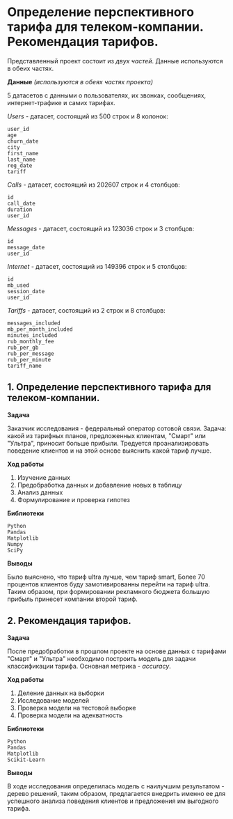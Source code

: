 # Определение перспективного тарифа для телеком-компании. Рекомендация тарифов.

Представленный проект состоит из *двух частей*. Данные используются в обеих частях.

**Данные** *(используются в обеях частях проекта)*

5 датасетов с данными о пользователях, их звонках, сообщениях, интернет-трафике и самих тарифах.

*Users* - датасет, состоящий из 500 строк и 8 колонок:

    user_id
    age
    churn_date
    city
    first_name
    last_name
    reg_date
    tariff


*Calls* - датасет, состоящий из 202607 строк и 4 столбцов:

    id
    call_date
    duration
    user_id

*Messages* - датасет, состоящий из 123036 строк и 3 столбцов:

    id
    message_date
    user_id

*Internet* - датасет, состоящий из 149396 строк и 5 столбцов:

    id
    mb_used
    session_date
    user_id

*Tariffs* - датасет, состоящий из 2 строк и 8 столбцов:

    messages_included
    mb_per_month_included
    minutes_included
    rub_monthly_fee
    rub_per_gb
    rub_per_message
    rub_per_minute
    tariff_name

## 1. Определение перспективного тарифа для телеком-компании.

**Задача** 

Заказчик исследования - федеральный оператор сотовой связи. Задача: какой из тарифных планов, предложенных клиентам, "Смарт" или "Ультра", приносит больше прибыли. Тредуется проанализировать поведение клиентов и на этой основе выяснить какой тариф лучше.

**Ход работы**

1. Изучение данных
2. Предобработка данных и добавление новых в таблицу
3. Анализ данных
4. Формулирование и проверка гипотез

**Библиотеки**

    Python 
    Pandas 
    Matplotlib 
    Numpy 
    SciPy

**Выводы**

Было выяснено, что тариф ultra лучше, чем тариф smart, Более 70 процентов клиентов буду замотивированны перейти на тариф ultra. Таким образом, при формировании рекламного бюджета большую прибыль принесет компании второй тариф.

## 2. Рекомендация тарифов. 

**Задача**

После предобработки в прошлом проекте на основе данных с тарифами "Смарт" и "Ультра" необходимо построить модель для задачи классификации тарифа. Основная метрика - *accuracy*.

**Ход работы**

1. Деление данных на выборки 
2. Исследование моделей
3. Проверка модели на тестовой выборке
4. Проверка модели на адекватность

**Библиотеки**

    Python 
    Pandas
    Matplotlib 
    Scikit-Learn

**Выводы**

В ходе исследования определилась модель с наилучшим результатом - дерево решений, таким образом, предлагается внедрить именно ее для успешного анализа поведения клиентов и предложения им выгодного тарифа.